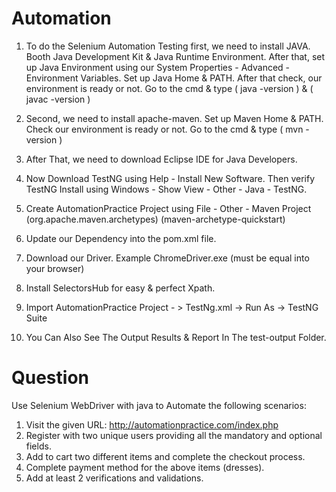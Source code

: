 # Automation

1. To do the Selenium Automation Testing first, we need to install JAVA. Booth Java Development Kit & Java Runtime Environment. After that, set up Java Environment using our System Properties - Advanced - Environment Variables. Set up Java Home & PATH. After that check, our environment is ready or not. Go to the cmd & type ( java -version ) & ( javac -version )  

2. Second, we need to install apache-maven. Set up Maven Home & PATH. Check our environment is ready or not. Go to the cmd & type ( mvn -version ) 

3. After That, we need to download Eclipse IDE for Java Developers.

4. Now Download TestNG using Help - Install New Software. Then verify TestNG Install using Windows - Show View - Other - Java - TestNG.

5. Create AutomationPractice Project using File - Other - Maven Project (org.apache.maven.archetypes) (maven-archetype-quickstart)

6. Update our Dependency into the pom.xml file.

7. Download our Driver. Example ChromeDriver.exe (must be equal into your browser)

8. Install SelectorsHub for easy & perfect Xpath.

9. Import AutomationPractice Project - > TestNg.xml -> Run As -> TestNG Suite

10. You Can Also See The Output Results & Report In The test-output Folder.


# Question

Use Selenium WebDriver with java to Automate the following scenarios:
1. Visit the given URL: http://automationpractice.com/index.php
2. Register with two unique users providing all the mandatory and optional fields.
3. Add to cart two different items and complete the checkout process.
4. Complete payment method for the above items (dresses).
5. Add at least 2 verifications and validations.
